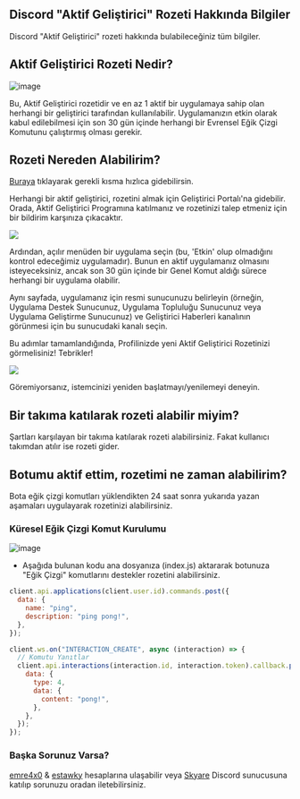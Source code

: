 ## Discord "Aktif Geliştirici" Rozeti Hakkında Bilgiler
Discord "Aktif Geliştirici" rozeti hakkında bulabileceğiniz tüm bilgiler.

## Aktif Geliştirici Rozeti Nedir?

![image](https://github.com/Emre4x0/activedeveloper/assets/63150613/ae0e39b5-bc55-493c-8cb7-4459b3273756)

Bu, Aktif Geliştirici rozetidir ve en az 1 aktif bir uygulamaya sahip olan herhangi bir geliştirici tarafından kullanılabilir. Uygulamanızın etkin olarak kabul edilebilmesi için son 30 gün içinde herhangi bir Evrensel Eğik Çizgi Komutunu çalıştırmış olması gerekir.

## Rozeti Nereden Alabilirim?

[Buraya](https://discord.com/developers/active-developer) tıklayarak gerekli kısma hızlıca gidebilirsin.

Herhangi bir aktif geliştirici, rozetini almak için Geliştirici Portalı'na gidebilir. Orada, Aktif Geliştirici Programına katılmanız ve rozetinizi talep etmeniz için bir bildirim karşınıza çıkacaktır.

<img src="https://support-dev.discord.com/hc/article_attachments/10113095319447">

Ardından, açılır menüden bir uygulama seçin (bu, 'Etkin' olup olmadığını kontrol edeceğimiz uygulamadır). Bunun en aktif uygulamanız olmasını isteyeceksiniz, ancak son 30 gün içinde bir Genel Komut aldığı sürece herhangi bir uygulama olabilir.

Aynı sayfada, uygulamanız için resmi sunucunuzu belirleyin (örneğin, Uygulama Destek Sunucunuz, Uygulama Topluluğu Sunucunuz veya Uygulama Geliştirme Sunucunuz) ve Geliştirici Haberleri kanalının görünmesi için bu sunucudaki kanalı seçin.

Bu adımlar tamamlandığında, Profilinizde yeni Aktif Geliştirici Rozetinizi görmelisiniz! Tebrikler!

<img src="https://support-dev.discord.com/hc/article_attachments/10113142990487">

Göremiyorsanız, istemcinizi yeniden başlatmayı/yenilemeyi deneyin.

## Bir takıma katılarak rozeti alabilir miyim?
Şartları karşılayan bir takıma katılarak rozeti alabilirsiniz. Fakat kullanıcı takımdan atılır ise rozeti gider.

## Botumu aktif ettim, rozetimi ne zaman alabilirim?

Bota eğik çizgi komutları yüklendikten 24 saat sonra yukarıda yazan aşamaları uygulayarak rozetinizi alabilirsiniz.

### Küresel Eğik Çizgi Komut Kurulumu
![image](https://github.com/Emre4x0/activedeveloper/assets/63150613/d530033a-61eb-4c20-a638-7dcdd11adfe5)

- Aşağıda bulunan kodu ana dosyanıza (index.js) aktararak botunuza "Eğik Çizgi" komutlarını destekler rozetini alabilirsiniz.

```js
client.api.applications(client.user.id).commands.post({
  data: {
    name: "ping",
    description: "ping pong!",
  },
});

client.ws.on("INTERACTION_CREATE", async (interaction) => {
  // Komutu Yanıtlar
  client.api.interactions(interaction.id, interaction.token).callback.post({
    data: {
      type: 4,
      data: {
        content: "pong!",
      },
    },
  });
});
```

### Başka Sorunuz Varsa?
[emre4x0](https://discord.com/users/538846533123309584) & [estawky](https://discord.com/users/452835228650831902) hesaplarına ulaşabilir veya [Skyare](https://discord.gg/javascript) Discord sunucusuna katılıp sorunuzu oradan iletebilirsiniz.
